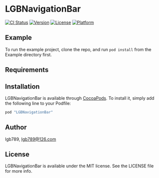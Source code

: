 # LGBNavigationBar

[![CI Status](http://img.shields.io/travis/lgb789/LGBNavigationBar.svg?style=flat)](https://travis-ci.org/lgb789/LGBNavigationBar)
[![Version](https://img.shields.io/cocoapods/v/LGBNavigationBar.svg?style=flat)](http://cocoapods.org/pods/LGBNavigationBar)
[![License](https://img.shields.io/cocoapods/l/LGBNavigationBar.svg?style=flat)](http://cocoapods.org/pods/LGBNavigationBar)
[![Platform](https://img.shields.io/cocoapods/p/LGBNavigationBar.svg?style=flat)](http://cocoapods.org/pods/LGBNavigationBar)

## Example

To run the example project, clone the repo, and run `pod install` from the Example directory first.

## Requirements

## Installation

LGBNavigationBar is available through [CocoaPods](http://cocoapods.org). To install
it, simply add the following line to your Podfile:

```ruby
pod "LGBNavigationBar"
```

## Author

lgb789, lgb789@126.com

## License

LGBNavigationBar is available under the MIT license. See the LICENSE file for more info.
